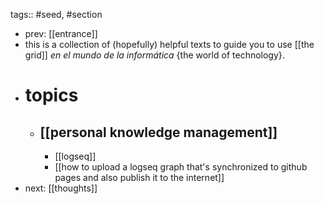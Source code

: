 tags:: #seed, #section

- prev: [[entrance]]
- this is a collection of (hopefully) helpful texts to guide you to use [[the grid]] *en el mundo de la informática* {the world of technology}.
- # topics
	- ## [[personal knowledge management]]
		- [[logseq]]
		- [[how to upload a logseq graph that's synchronized to github pages and also publish it to the internet]]
- next: [[thoughts]]